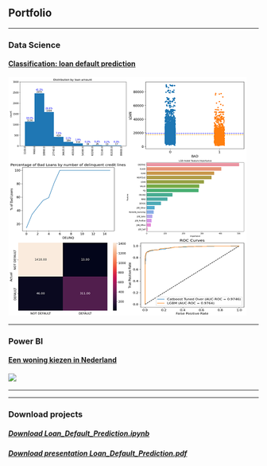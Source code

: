 ## Portfolio

---






### Data Science

#### [Classification: loan default prediction](/Loan_Default_Prediction)
<img src="images/LOAN_DEFAULT_PREDICRION.png"/>


---


### Power BI
#### [Een woning kiezen in Nederland](/pdf/sample_presentation.pdf)
<img src="images/dummy_thumbnail.jpg?raw=true"/>

---

---

### Download projects

##### <a href="/Loan_Default_Prediction.ipynb" download>Download Loan_Default_Prediction.ipynb</a>
##### <a href="pdf/Loan_Default_Prediction.pdf" download>Download presentation Loan_Default_Prediction.pdf</a>

